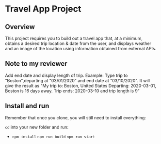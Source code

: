 # Travel App Project

## Overview
This project requires you to build out a travel app that, at a minimum, obtains a desired trip location & date from the user, and displays weather and an image of the location using information obtained from external APIs.
## Note to my reviewer

Add end date and display length of trip.
Example:
Type trip to "Boston",departing at "03/01/2020" and end date at "03/10/2020". It will give the result as "My trip to: Boston, United States
Departing: 2020-03-01, Boston is 16 days away. Trip ends: 2020-03-10 and trip length is 9"

## Install and run
Remember that once you clone, you will still need to install everything:

`cd` into your new folder and run:
- `npm install`
  `npm run build`
  `npm run start`
